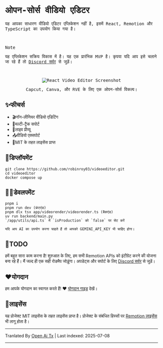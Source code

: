 <samp>
  
<h1>ओपन-सोर्स वीडियो एडिटर</h1>
<p>यह आपका साधारण वीडियो एडिटर एप्लिकेशन नहीं है, इसमें React, Remotion और TypeScript का उपयोग किया गया है।</p>
<br />

> [!NOTE]  
> यह एप्लिकेशन सक्रिय विकास में है। यह एक प्रारंभिक MVP है। कृपया यदि आप इसे चलाने जा रहे हैं तो [Discord सर्वर](https://discord.gg/GSknuxubZK) से जुड़ें।

<br />

<p align="center">
  <img src="https://raw.githubusercontent.com/robinroy03/videoeditor/main/public/screenshot-app.png" alt="React Video Editor Screenshot">
</p>
<p align="center">Capcut, Canva, और RVE के लिए एक ओपन-सोर्स विकल्प।</p>
</samp>

## ✨फीचर्स

- 🎬नॉन-लीनियर वीडियो एडिटिंग
- 🔀मल्टी-ट्रैक सपोर्ट
- 👀लाइव प्रीव्यू
- 📤वीडियो एक्सपोर्ट
- 📜MIT के तहत लाइसेंस प्राप्त

## 🐋डिप्लॉयमेंट

```
git clone https://github.com/robinroy03/videoeditor.git
cd videoeditor
docker compose up
```

## 🧑‍💻डेवलपमेंट

```
pnpm i
pnpm run dev (फ्रंटएंड)
pnpm dlx tsx app/videorender/videorender.ts (बैकएंड)
uv run backend/main.py
`/app/utils/api.ts` में `isProduction` को `false` पर सेट करें

यदि आप AI का उपयोग करना चाहते हैं तो आपको GEMINI_API_KEY भी चाहिए होगा।
```

## 📃TODO

हमें बहुत सारा काम करना है! शुरुआत के लिए, हम सभी Remotion APIs को इंटीग्रेट करने की योजना बना रहे हैं। मैं जल्द ही एक सही रोडमैप जोड़ूंगा। अपडेट्स और सपोर्ट के लिए [Discord सर्वर](https://discord.com/invite/GSknuxubZK) से जुड़ें।

## ❤️योगदान

हम आपके योगदान का स्वागत करते हैं! ❤️ [योगदान गाइड](https://raw.githubusercontent.com/robinroy03/videoeditor/main/CONTRIBUTING.md) देखें।

## 📜लाइसेंस

यह प्रोजेक्ट MIT लाइसेंस के तहत लाइसेंस प्राप्त है। प्रोजेक्ट के संबंधित हिस्सों पर [Remotion लाइसेंस](https://github.com/remotion-dev/remotion/blob/main/LICENSE.md) भी लागू होता है।

---

Tranlated By [Open Ai Tx](https://github.com/OpenAiTx/OpenAiTx) | Last indexed: 2025-07-08

---